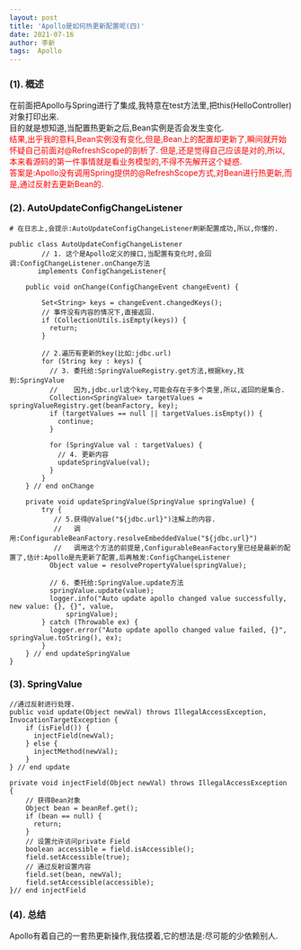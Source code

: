 ```yaml
---
layout: post
title: 'Apollo是如何热更新配置呢(四)'
date: 2021-07-16
author: 李新
tags:  Apollo
---
```


### (1). 概述
在前面把Apollo与Spring进行了集成,我特意在test方法里,把this(HelloController)对象打印出来.   
目的就是想知道,当配置热更新之后,Bean实例是否会发生变化.    
<font color='red'>
结果,出乎我的意料,Bean实例没有变化,但是,Bean上的配置却更新了,瞬间就开始怀疑自己前面对@RefreshScope的剖析了.
但是,还是觉得自己应该是对的,所以,本来看源码的第一件事情就是看业务模型的,不得不先解开这个疑惑.  
答案是:Apollo没有调用Spring提供的@RefreshScope方式,对Bean进行热更新,而是,通过反射去更新Bean的.
</font> 
### (2). AutoUpdateConfigChangeListener
```
# 在日志上,会提示:AutoUpdateConfigChangeListener刷新配置成功,所以,你懂的.

public class AutoUpdateConfigChangeListener 
		// 1. 这个是Apollo定义的接口,当配置有变化时,会回调:ConfigChangeListener.onChange方法
       implements ConfigChangeListener{
	
	public void onChange(ConfigChangeEvent changeEvent) {
		
	    Set<String> keys = changeEvent.changedKeys();
		// 事件没有内容的情况下,直接返回.
	    if (CollectionUtils.isEmpty(keys)) {
	      return;
	    }
		
		// 2.遍历有更新的key(比如:jdbc.url)
	    for (String key : keys) {
		  // 3. 委托给:SpringValueRegistry.get方法,根据key,找到:SpringValue
		  //    因为,jdbc.url这个key,可能会存在于多个类里,所以,返回的是集合.
	      Collection<SpringValue> targetValues = springValueRegistry.get(beanFactory, key);
	      if (targetValues == null || targetValues.isEmpty()) {
	        continue;
	      }
	
	      for (SpringValue val : targetValues) {
			// 4. 更新内容  
	        updateSpringValue(val);
	      }
	    }
	} // end onChange

	private void updateSpringValue(SpringValue springValue) {
		try {
		   // 5.获得@Value("${jdbc.url}")注解上的内容.
		   //   调用:ConfigurableBeanFactory.resolveEmbeddedValue("${jdbc.url}")
		   //   调用这个方法的前提是,ConfigurableBeanFactory里已经是最新的配置了,估计:Apollo是先更新了配置,后再触发:ConfigChangeListener
		  Object value = resolvePropertyValue(springValue);
		  
		  // 6. 委托给:SpringValue.update方法
		  springValue.update(value);
		  logger.info("Auto update apollo changed value successfully, new value: {}, {}", value,
			  springValue);
		} catch (Throwable ex) {
		  logger.error("Auto update apollo changed value failed, {}", springValue.toString(), ex);
		}
    } // end updateSpringValue
}
```
### (3). SpringValue
```
//通过反射进行处理.
public void update(Object newVal) throws IllegalAccessException, InvocationTargetException {
	if (isField()) { 
      injectField(newVal);
    } else {
      injectMethod(newVal);
    }
} // end update

private void injectField(Object newVal) throws IllegalAccessException {
    // 获得Bean对象
	Object bean = beanRef.get();
    if (bean == null) {
      return;
    }
	// 设置允许访问private Field
    boolean accessible = field.isAccessible();
    field.setAccessible(true);
	// 通过反射设置内容
    field.set(bean, newVal);
    field.setAccessible(accessible);
}// end injectField
```
### (4). 总结
Apollo有着自己的一套热更新操作,我估摸着,它的想法是:尽可能的少依赖别人.   